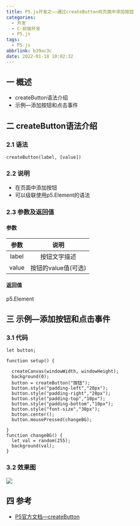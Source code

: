 ```yaml
---
title: P5.js开发之——通过createButton向页面中添加按钮
categories:
  - 开发
  - C-前端开发
  - P5.js
tags:
  - P5.js
abbrlink: b39ac3c
date: 2022-01-18 10:02:32
---
```

## 一 概述

* createButton语法介绍
* 示例—添加按钮和点击事件

<!--more-->

## 二 createButton语法介绍

### 2.1 语法

```
createButton(label, [value])
```

### 2.2 说明

* 在页面中添加按钮
* 可以级联使用p5.Element的语法

### 2.3 参数及返回值

#### 参数

| 参数  |        说明         |
| :---: | :-----------------: |
| label |    按钮文字描述     |
| value | 按钮的value值(可选) |

#### 返回值

p5.Element

## 三 示例—添加按钮和点击事件

### 3.1 代码

```
let button;

function setup() {

  createCanvas(windowWidth, windowHeight);
  background(0);
  button = createButton("按钮");
  button.style("padding-left","20px");
  button.style("padding-right","20px");
  button.style("padding-top","10px");
  button.style("padding-bottom","10px");
  button.style("font-size","30px");
  button.center();
  button.mousePressed(changeBG);

}
function changeBG() {
  let val = random(255);
  background(val);
}
```

### 3.2 效果图

![][1]

## 四 参考
* [P5官方文档—createButton](https://p5js.org/zh-Hans/reference/#/p5/createButton)


[1]:https://jsd.onmicrosoft.cn/gh/PGzxc/CDN/blog-p5js/p5js-createbutton-sample.gif